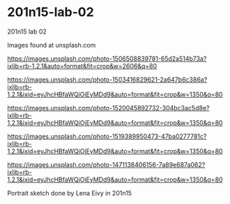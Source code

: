 # 201n15-lab-02
<!-- TODO: specify what the project is and directions for running the program -->

201n15 lab 02

Images found at unsplash.com

https://images.unsplash.com/photo-1506508839781-65d2a514b73a?ixlib=rb-1.2.1&auto=format&fit=crop&w=2606&q=80

https://images.unsplash.com/photo-1503416829621-2a647b6c386a?ixlib=rb-1.2.1&ixid=eyJhcHBfaWQiOjEyMDd9&auto=format&fit=crop&w=1350&q=80

https://images.unsplash.com/photo-1520045892732-304bc3ac5d8e?ixlib=rb-1.2.1&ixid=eyJhcHBfaWQiOjEyMDd9&auto=format&fit=crop&w=1350&q=80

https://images.unsplash.com/photo-1519389950473-47ba0277781c?ixlib=rb-1.2.1&ixid=eyJhcHBfaWQiOjEyMDd9&auto=format&fit=crop&w=1350&q=80

https://images.unsplash.com/photo-1471138406156-7a89e687a062?ixlib=rb-1.2.1&ixid=eyJhcHBfaWQiOjEyMDd9&auto=format&fit=crop&w=1350&q=80 

Portrait sketch done by Lena Eivy in 201n15